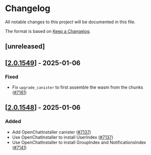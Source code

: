 # Changelog

All notable changes to this project will be documented in this file.

The format is based on [Keep a Changelog](https://keepachangelog.com/en/1.0.0/).

## [unreleased]

## [[2.0.1549](https://github.com/open-chat-labs/open-chat/releases/tag/v2.0.1549-openchat_installer)] - 2025-01-06

### Fixed

- Fix `upgrade_canister` to first assemble the wasm from the chunks ([#7161](https://github.com/open-chat-labs/open-chat/pull/7161))

## [[2.0.1548](https://github.com/open-chat-labs/open-chat/releases/tag/v2.0.1548-openchat_installer)] - 2025-01-06

### Added

- Add OpenChatInstaller canister ([#7137](https://github.com/open-chat-labs/open-chat/pull/7137))
- Use OpenChatInstaller to install UserIndex ([#7137](https://github.com/open-chat-labs/open-chat/pull/7137))
- Use OpenChatInstaller to install GroupIndex and NotificationsIndex ([#7141](https://github.com/open-chat-labs/open-chat/pull/7141))

